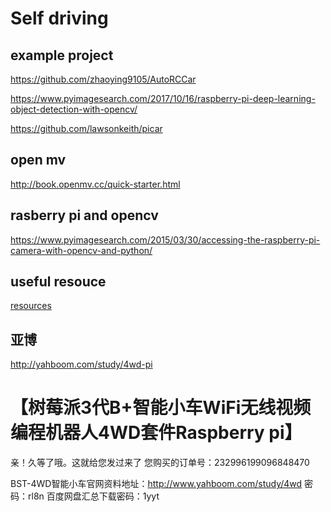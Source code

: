 # Self driving 

## example project

https://github.com/zhaoying9105/AutoRCCar

https://www.pyimagesearch.com/2017/10/16/raspberry-pi-deep-learning-object-detection-with-opencv/

https://github.com/lawsonkeith/picar


## open mv

http://book.openmv.cc/quick-starter.html


## rasberry pi and opencv

https://www.pyimagesearch.com/2015/03/30/accessing-the-raspberry-pi-camera-with-opencv-and-python/

## useful resouce

[resources](https://github.com/danieljjh/notes/blob/master/docs/cv_dl_resource_guide.pdf)


## 亚博
http://yahboom.com/study/4wd-pi


【树莓派3代B+智能小车WiFi无线视频编程机器人4WD套件Raspberry pi】
=========================
亲！久等了哦。这就给您发过来了
您购买的订单号：232996199096848470

BST-4WD智能小车官网资料地址：http://www.yahboom.com/study/4wd
密码：rl8n
百度网盘汇总下载密码：1yyt